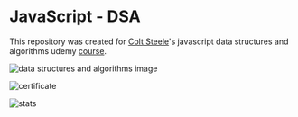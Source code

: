 # JavaScript - DSA

This repository was created for [Colt Steele](https://www.udemy.com/user/coltsteele/)'s javascript data structures and algorithms udemy [course](https://www.udemy.com/course/js-algorithms-and-data-structures-masterclass/).

![data structures and algorithms image](https://freecourseudemy.com/wp-content/uploads/2019/10/JavaScript-Algorithms-And-Data-Structures-Masterclass.jpg "Data structures and algorithms")

![certificate](https://i.ibb.co/DDrmBBZ/udemy-certificate-js-dsa.jpg "Certificate")

![stats](https://i.ibb.co/rsRwvmx/stats.png "Stats")
